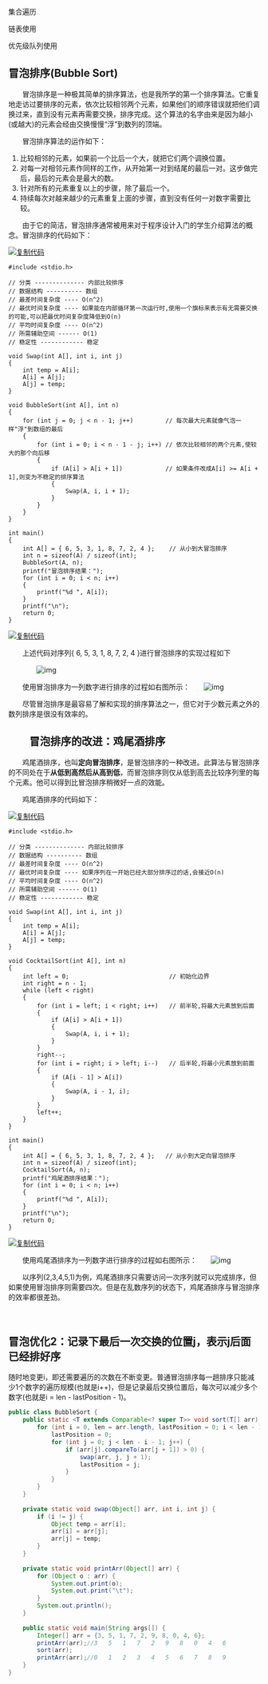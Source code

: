 集合遍历

链表使用

优先级队列使用

## 冒泡排序(Bubble Sort)

 

　　冒泡排序是一种极其简单的排序算法，也是我所学的第一个排序算法。它重复地走访过要排序的元素，依次比较相邻两个元素，如果他们的顺序错误就把他们调换过来，直到没有元素再需要交换，排序完成。这个算法的名字由来是因为越小(或越大)的元素会经由交换慢慢“浮”到数列的顶端。

　　冒泡排序算法的运作如下：

1. 比较相邻的元素，如果前一个比后一个大，就把它们两个调换位置。
2. 对每一对相邻元素作同样的工作，从开始第一对到结尾的最后一对。这步做完后，最后的元素会是最大的数。
3. 针对所有的元素重复以上的步骤，除了最后一个。
4. 持续每次对越来越少的元素重复上面的步骤，直到没有任何一对数字需要比较。

　　由于它的简洁，冒泡排序通常被用来对于程序设计入门的学生介绍算法的概念。冒泡排序的代码如下：

[![复制代码](http://common.cnblogs.com/images/copycode.gif)](javascript:void(0);)

```
#include <stdio.h>

// 分类 -------------- 内部比较排序
// 数据结构 ---------- 数组
// 最差时间复杂度 ---- O(n^2)
// 最优时间复杂度 ---- 如果能在内部循环第一次运行时,使用一个旗标来表示有无需要交换的可能,可以把最优时间复杂度降低到O(n)
// 平均时间复杂度 ---- O(n^2)
// 所需辅助空间 ------ O(1)
// 稳定性 ------------ 稳定

void Swap(int A[], int i, int j)
{
    int temp = A[i];
    A[i] = A[j];
    A[j] = temp;
}

void BubbleSort(int A[], int n)
{
    for (int j = 0; j < n - 1; j++)         // 每次最大元素就像气泡一样"浮"到数组的最后
    {
        for (int i = 0; i < n - 1 - j; i++) // 依次比较相邻的两个元素,使较大的那个向后移
        {
            if (A[i] > A[i + 1])            // 如果条件改成A[i] >= A[i + 1],则变为不稳定的排序算法
            {
                Swap(A, i, i + 1);
            }
        }
    }
}

int main()
{
    int A[] = { 6, 5, 3, 1, 8, 7, 2, 4 };    // 从小到大冒泡排序
    int n = sizeof(A) / sizeof(int);
    BubbleSort(A, n);
    printf("冒泡排序结果：");
    for (int i = 0; i < n; i++)
    {
        printf("%d ", A[i]);
    }
    printf("\n");
    return 0;
}
```

[![复制代码](http://common.cnblogs.com/images/copycode.gif)](javascript:void(0);)

 

　　上述代码对序列{ 6, 5, 3, 1, 8, 7, 2, 4 }进行冒泡排序的实现过程如下

　　　　![img](https://images2015.cnblogs.com/blog/739525/201603/739525-20160329100443676-1647340243.gif)

　　使用冒泡排序为一列数字进行排序的过程如右图所示：　　![img](https://images2015.cnblogs.com/blog/739525/201603/739525-20160329100034660-1420925220.gif)

　　尽管冒泡排序是最容易了解和实现的排序算法之一，但它对于少数元素之外的数列排序是很没有效率的。

 

 

## 　　冒泡排序的改进：**鸡尾酒排序**

 

　　鸡尾酒排序，也叫**定向冒泡排序**，是冒泡排序的一种改进。此算法与冒泡排序的不同处在于**从低到高然后从高到低**，而冒泡排序则仅从低到高去比较序列里的每个元素。他可以得到比冒泡排序稍微好一点的效能。

　　鸡尾酒排序的代码如下：

[![复制代码](http://common.cnblogs.com/images/copycode.gif)](javascript:void(0);)

```
#include <stdio.h>

// 分类 -------------- 内部比较排序
// 数据结构 ---------- 数组
// 最差时间复杂度 ---- O(n^2)
// 最优时间复杂度 ---- 如果序列在一开始已经大部分排序过的话,会接近O(n)
// 平均时间复杂度 ---- O(n^2)
// 所需辅助空间 ------ O(1)
// 稳定性 ------------ 稳定

void Swap(int A[], int i, int j)
{
    int temp = A[i];
    A[i] = A[j];
    A[j] = temp;
}

void CocktailSort(int A[], int n)
{
    int left = 0;                            // 初始化边界
    int right = n - 1;
    while (left < right)
    {
        for (int i = left; i < right; i++)   // 前半轮,将最大元素放到后面
        {
            if (A[i] > A[i + 1])
            {
                Swap(A, i, i + 1);
            }
        }
        right--;
        for (int i = right; i > left; i--)   // 后半轮,将最小元素放到前面
        {
            if (A[i - 1] > A[i])
            {
                Swap(A, i - 1, i);
            }
        }
        left++;
    }
}

int main()
{
    int A[] = { 6, 5, 3, 1, 8, 7, 2, 4 };   // 从小到大定向冒泡排序
    int n = sizeof(A) / sizeof(int);
    CocktailSort(A, n);
    printf("鸡尾酒排序结果：");
    for (int i = 0; i < n; i++)
    {
        printf("%d ", A[i]);
    }
    printf("\n");
    return 0;
}
```

[![复制代码](http://common.cnblogs.com/images/copycode.gif)](javascript:void(0);)

 

　　使用鸡尾酒排序为一列数字进行排序的过程如右图所示：　　![img](https://images2015.cnblogs.com/blog/739525/201603/739525-20160328160227004-680964122.gif)

　　以序列(2,3,4,5,1)为例，鸡尾酒排序只需要访问一次序列就可以完成排序，但如果使用冒泡排序则需要四次。但是在乱数序列的状态下，鸡尾酒排序与冒泡排序的效率都很差劲。

　　

## 冒泡优化2：记录下最后一次交换的位置j，表示j后面已经排好序

随时地变更i，即还需要遍历的次数在不断变更。普通冒泡排序每一趟排序只能减少1个数字的遍历规模(也就是i++)，但是记录最后交换位置后，每次可以减少多个数字(也就是i = len - lastPosition - 1)。

```java
public class BubbleSort {
    public static <T extends Comparable<? super T>> void sort(T[] arr) {
        for (int i = 0, len = arr.length, lastPosition = 0; i < len - 1; i = len - lastPosition - 1) {
            lastPosition = 0;
            for (int j = 0; j < len - i - 1; j++) {
                if (arr[j].compareTo(arr[j + 1]) > 0) {
                    swap(arr, j, j + 1);
                    lastPosition = j;
                }
            }
        }
    }
 
    private static void swap(Object[] arr, int i, int j) {
        if (i != j) {
            Object temp = arr[i];
            arr[i] = arr[j];
            arr[j] = temp;
        }
    }
 
    private static void printArr(Object[] arr) {
        for (Object o : arr) {
            System.out.print(o);
            System.out.print("\t");
        }
        System.out.println();
    }
 
    public static void main(String args[]) {
        Integer[] arr = {3, 5, 1, 7, 2, 9, 8, 0, 4, 6};
        printArr(arr);//3   5   1   7   2   9   8   0   4   6
        sort(arr);
        printArr(arr);//0   1   2   3   4   5   6   7   8   9
    }
}
```

